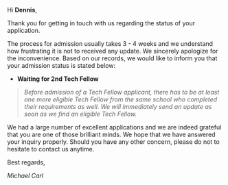 Hi **Dennis**,

Thank you for getting in touch with us regarding the status of your application.

The process for admission usually takes 3 - 4 weeks and we understand how frustrating it is not to received any update. We sincerely apologize for the inconvenience. 
Based on our records, we would like to inform you that your admission status is stated below:

- **Waiting for 2nd Tech Fellow**
> *Before admission of a Tech Fellow applicant, there has to be at least one more eligible Tech Fellow from the same school who completed their requirements as well. We will immediately send an update as soon as we find an eligible Tech Fellow.*

We had a large number of excellent applications and we are indeed grateful that you are one of those brilliant minds. We hope that we have answered your inquiry properly.
Should you have any other concern, please do not to hesitate to contact us anytime. 

Best regards,

*Michael Carl*
